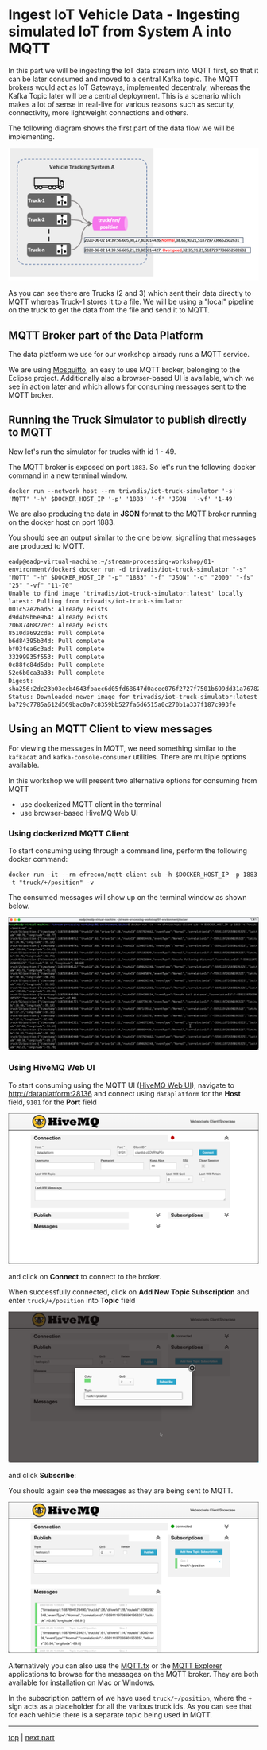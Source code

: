 # Ingest IoT Vehicle Data - Ingesting simulated IoT from System A into MQTT

In this part we will be ingesting the IoT data stream into MQTT first, so that it can be later consumed and moved to a central Kafka topic. The MQTT brokers would act as IoT Gateways, implemented decentraly, whereas the Kafka Topic later will be a central deployment. This is a scenario which makes a lot of sense in real-live for various reasons such as security, connectivity, more lightweight connections and others. 

The following diagram shows the first part of the data flow we will be implementing. 

![Alt Image Text](./images/iot-ingestion-overview.png "Schema Registry UI")

As you can see there are Trucks (2 and 3) which sent their data directly to MQTT whereas Truck-1 stores it to a file. We will be using a "local" pipeline on the truck to get the data from the file and send it to MQTT.

## MQTT Broker part of the Data Platform

The data platform we use for our workshop already runs a MQTT service.

We are using [Mosquitto](https://mosquitto.org/), an easy to use MQTT broker, belonging to the Eclipse project. Additionally also a browser-based UI is available, which we see in action later and which allows for consuming messages sent to the MQTT broker.


## Running the Truck Simulator to publish directly to MQTT

Now let's run the simulator for trucks with id 1 - 49. 

The MQTT broker is exposed on port `1883`. So let's run the following docker command in a new terminal window.

```
docker run --network host --rm trivadis/iot-truck-simulator '-s' 'MQTT' '-h' $DOCKER_HOST_IP '-p' '1883' '-f' 'JSON' '-vf' '1-49'
```

We are also producing the data in **JSON** format to the MQTT broker running on the docker host on port 1883. 

You should see an output similar to the one below, signalling that messages are produced to MQTT. 

```
eadp@eadp-virtual-machine:~/stream-processing-workshop/01-environment/docker$ docker run -d trivadis/iot-truck-simulator "-s" "MQTT" "-h" $DOCKER_HOST_IP "-p" "1883" "-f" "JSON" "-d" "2000" "-fs" "25" "-vf" "11-70"
Unable to find image 'trivadis/iot-truck-simulator:latest' locally
latest: Pulling from trivadis/iot-truck-simulator
001c52e26ad5: Already exists
d9d4b9b6e964: Already exists
2068746827ec: Already exists
8510da692cda: Pull complete
b6d84395b34d: Pull complete
bf03fea6c3ad: Pull complete
33299935f553: Pull complete
0c88fc84d5db: Pull complete
52e6b0ca3a33: Pull complete
Digest: sha256:2dc23b03ecb4643fbaec6d05fd68647d0acec076f2727f7501b699dd31a76782
Status: Downloaded newer image for trivadis/iot-truck-simulator:latest
ba729c7785a612d569bac0a7c8359bb527fa6d6515a0c270b1a337f187c993fe
```

## Using an MQTT Client to view messages

For viewing the messages in MQTT, we need something similar to the `kafkacat` and `kafka-console-consumer` utilities. There are multiple options available. 

In this workshop we will present two alternative options for consuming from MQTT
 
 * use dockerized MQTT client in the terminal
 * use browser-based HiveMQ Web UI

### Using dockerized MQTT Client

To start consuming using through a command line, perform the following docker command:

```
docker run -it --rm efrecon/mqtt-client sub -h $DOCKER_HOST_IP -p 1883 -t "truck/+/position" -v
```

The consumed messages will show up on the terminal window as shown below.

![Alt Image Text](./images/mqtt-client-docker.png "MQTT UI Connect")

### Using HiveMQ Web UI  

To start consuming using the MQTT UI ([HiveMQ Web UI](https://www.hivemq.com/docs/3.4/web-ui/introduction.html)), navigate to <http://dataplatform:28136> and connect using `dataplatform` for the **Host** field, `9101` for the **Port** field 

![Alt Image Text](./images/mqtt-ui-connect.png "MQTT UI Connect")
	
and click on **Connect** to connect to the broker.
	
When successfully connected, click on **Add New Topic Subscription** and enter `truck/+/position` into **Topic** field

![Alt Image Text](./images/mqtt-ui-subscribe.png "MQTT UI Connect")

and click **Subscribe**:

You should again see the messages as they are being sent to MQTT.

![Alt Image Text](./images/mqtt-ui-messages.png "MQTT UI Connect")

Alternatively you can also use the [MQTT.fx](https://mqttfx.jensd.de/) or the [MQTT Explorer](https://mqtt-explorer.com/) applications to browse for the messages on the MQTT broker. They are both available for installation on Mac or Windows. 

In the subscription pattern of we have used `truck/+/position`, where the `+` sign acts as a placeholder for all the various truck ids. As you can see that for each vehicle there is a separate topic being used in MQTT.

----
[top](../05-iot-data-ingestion-and-transformation/README.md) 	| 	[next part](../05b-iot-data-ingestion-mqtt-to-kafka-with-connect/README.md)
